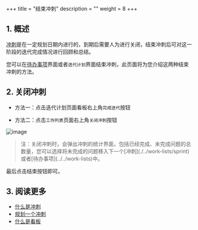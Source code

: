 +++
title = "结束冲刺"
description = ""
weight = 8
+++


## 1. 概述

[冲刺](../../work-lists/sprint)是在一定规划日期内进行的，到期后需要人为进行关闭，结束冲刺后可对这一阶段的迭代完成情况进行回顾和总结。

您可以在[待办事项](../../work-lists)界面或者`迭代计划`界面结束冲刺，此页面将为您介绍这两种结束冲刺的方法。

## 2. 关闭冲刺

* 方法一：点击迭代计划页面看板右上角`完成迭代`按钮

* 方法二：点击`工作列表`页面右上角`关闭冲刺`按钮

![image](/docs/user-guide/cooperation/iteration-plan/image/scrumboard-38.png)

<blockquote class="note">注：关闭冲刺时，会弹出冲刺的统计界面，包括已经完成、未完成问题的总数量，您可以选择将未完成的问题移入下一个[冲刺](./../work-lists/sprint)或者[待办事项](../../work-lists)中。</blockquote>

最后点击结束按钮即可。

## 3. 阅读更多

- [什么是冲刺](../../work-lists/sprint)
- [规划一个冲刺](../../work-lists/plan-sprint)
- [什么是看板](../whatisboard)